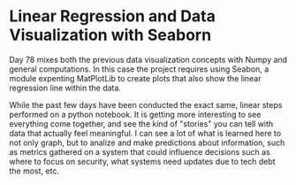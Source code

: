 # Linear Regression and Data Visualization with Seaborn

Day 78 mixes both the previous data visualization concepts with Numpy and general computations. In this case the project requires using Seabon, a module expenting MatPlotLib to create plots that also show the linear regression line within the data.

While the past few days have been conducted the exact same, linear steps performed on a python notebook. It is getting more interesting to see everything come together, and see the kind of "stories" you can tell with data that actually feel meaningful. I can see a lot of what is learned here to not only graph, but to analize and make predictions about information, such as metrics gathered on a system that could influence decisions such as where to focus on security, what systems need updates due to tech debt the most, etc.